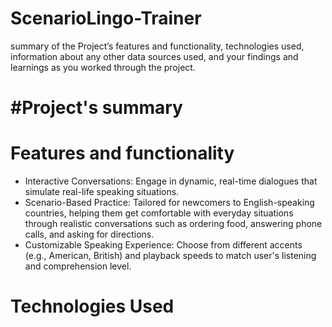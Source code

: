 # ScenarioLingo-Trainer

summary of the Project’s features and functionality, technologies used, information about any other data sources used, and your findings and learnings as you worked through the project. 

# #Project's summary


# Features and functionality
- Interactive Conversations: Engage in dynamic, real-time dialogues that simulate real-life speaking situations.
- Scenario-Based Practice: Tailored for newcomers to English-speaking countries, helping them get comfortable with everyday situations through realistic conversations such as ordering food, answering phone calls, and asking for directions.
- Customizable Speaking Experience: Choose from different accents (e.g., American, British) and playback speeds to match user's listening and comprehension level.

# Technologies Used
